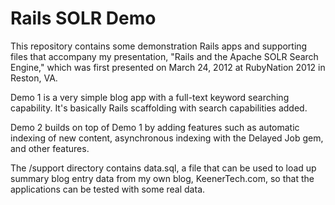 Rails SOLR Demo
===============

This repository contains some demonstration Rails apps and supporting
files that accompany my presentation, "Rails and the Apache SOLR Search
Engine," which was first presented on March 24, 2012 at RubyNation 2012
in Reston, VA.

Demo 1 is a very simple blog app with a full-text keyword searching
capability. It's basically Rails scaffolding with search capabilities
added.

Demo 2 builds on top of Demo 1 by adding features such as automatic
indexing of new content, asynchronous indexing with the Delayed Job gem,
and other features.

The /support directory contains data.sql, a file that can be used to
load up summary blog entry data from my own blog, KeenerTech.com, so
that the applications can be tested with some real data.

